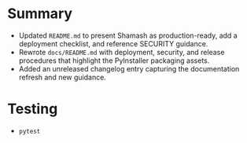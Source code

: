 # Summary
- Updated `README.md` to present Shamash as production-ready, add a deployment checklist, and reference SECURITY guidance.
- Rewrote `docs/README.md` with deployment, security, and release procedures that highlight the PyInstaller packaging assets.
- Added an unreleased changelog entry capturing the documentation refresh and new guidance.

# Testing
- `pytest`
